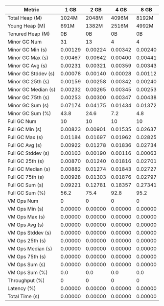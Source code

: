 | Metric | 1 GB | 2 GB | 4 GB | 8 GB |
|------|----|----|----|----|
| Total Heap (M) | 1024M | 2048M | 4096M | 8192M |
| Young Heap (M) | 691M | 1382M | 2516M | 4992M |
| Tenured Heap (M) | 0B | 0B | 0B | 0B |
| Minor GC Num | 31 | 13 | 4 | 4 |
| Minor GC Min (s) | 0.00129 | 0.00224 | 0.00342 | 0.00240 |
| Minor GC Max (s) | 0.00467 | 0.00642 | 0.00400 | 0.00441 |
| Minor GC Avg (s) | 0.00231 | 0.00321 | 0.00359 | 0.00343 |
| Minor GC Stddev (s) | 0.00078 | 0.00140 | 0.00028 | 0.00112 |
| Minor GC 25th (s) | 0.00159 | 0.00258 | 0.00342 | 0.00240 |
| Minor GC Median (s) | 0.00232 | 0.00265 | 0.00345 | 0.00253 |
| Minor GC 75th (s) | 0.00253 | 0.00300 | 0.00347 | 0.00438 |
| Minor GC Sum (s) | 0.07174 | 0.04175 | 0.01434 | 0.01372 |
| Minor GC Sum (%) | 43.8 | 24.6 | 7.2 | 4.8 |
| Full GC Num | 10 | 10 | 10 | 10 |
| Full GC Min (s) | 0.00823 | 0.00901 | 0.01535 | 0.02637 |
| Full GC Max (s) | 0.01184 | 0.01697 | 0.01962 | 0.02825 |
| Full GC Avg (s) | 0.00922 | 0.01278 | 0.01836 | 0.02734 |
| Full GC Stddev (s) | 0.00103 | 0.00190 | 0.00116 | 0.00063 |
| Full GC 25th (s) | 0.00870 | 0.01240 | 0.01816 | 0.02701 |
| Full GC Median (s) | 0.00882 | 0.01274 | 0.01843 | 0.02727 |
| Full GC 75th (s) | 0.00928 | 0.01303 | 0.01876 | 0.02797 |
| Full GC Sum (s) | 0.09221 | 0.12781 | 0.18357 | 0.27341 |
| Full GC Sum (%) | 56.2 | 75.4 | 92.8 | 95.2 |
| VM Ops Num | 0 | 0 | 0 | 0 |
| VM Ops Min (s) | 0.00000 | 0.00000 | 0.00000 | 0.00000 |
| VM Ops Max (s) | 0.00000 | 0.00000 | 0.00000 | 0.00000 |
| VM Ops Avg (s) | 0.00000 | 0.00000 | 0.00000 | 0.00000 |
| VM Ops Stddev (s) | 0.00000 | 0.00000 | 0.00000 | 0.00000 |
| VM Ops 25th (s) | 0.00000 | 0.00000 | 0.00000 | 0.00000 |
| VM Ops Median (s) | 0.00000 | 0.00000 | 0.00000 | 0.00000 |
| VM Ops 75th (s) | 0.00000 | 0.00000 | 0.00000 | 0.00000 |
| VM Ops Sum (s) | 0.00000 | 0.00000 | 0.00000 | 0.00000 |
| VM Ops Sum (%) | 0.0 | 0.0 | 0.0 | 0.0 |
| Throughput (%) | 0 | 0 | 0 | 0 |
| Latency (%) | 0.00000 | 0.00000 | 0.00000 | 0.00000 |
| Total Time (s) | 0.00000 | 0.00000 | 0.00000 | 0.00000 |
